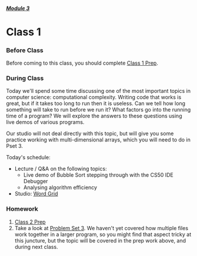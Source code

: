 ##### [Module 3](../..)

# Class 1

### Before Class
Before coming to this class, you should complete [Class 1 Prep](../class1-prep).

### During Class
Today we'll spend some time discussing one of the most important topics in computer science: computational complexity. Writing code that works is great, but if it takes too long to run then it is useless. Can we tell how long something will take to run before we run it? What factors go into the running time of a program? We will explore the answers to these questions using live demos of various programs.

Our studio will not deal directly with this topic, but will give you some practice working with multi-dimensional arrays, which you will need to do in Pset 3.

Today's schedule:
* Lecture / Q&A on the following topics:
  * Live demo of Bubble Sort stepping through with the CS50 IDE Debugger
  * Analysing algorithm efficiency
* Studio: [Word Grid](../studios/word-grid)

### Homework
1. [Class 2 Prep](../class2-prep)
2. Take a look at [Problem Set 3](../problem-set). We haven't yet covered how multiple files work together in a larger program, so you might find that aspect tricky at this juncture, but the topic will be covered in the prep work above, and during next class.

